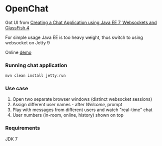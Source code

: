 OpenChat
=========

Got UI from <a href="http://www.hascode.com/2013/08/creating-a-chat-application-using-java-ee-7-websockets-and-glassfish-4/">Creating a Chat Application using Java EE 7, Websockets and GlassFish 4</a>

For simple usage Java EE is too heavy weight, thus switch to using websocket on Jetty 9

Online <a href="http://107.170.255.64:8080/chat/">demo</a>

### Running chat application
```java  
mvn clean install jetty:run
```
### Use case
1. Open two separate browser windows (distinct websocket sessions)
2. Assign different user names - after *Welcome,* prompt
3. Play with messages from different users and watch "real-time" chat
4. User numbers (in-room, online, history) shown on top

### Requirements
JDK 7
